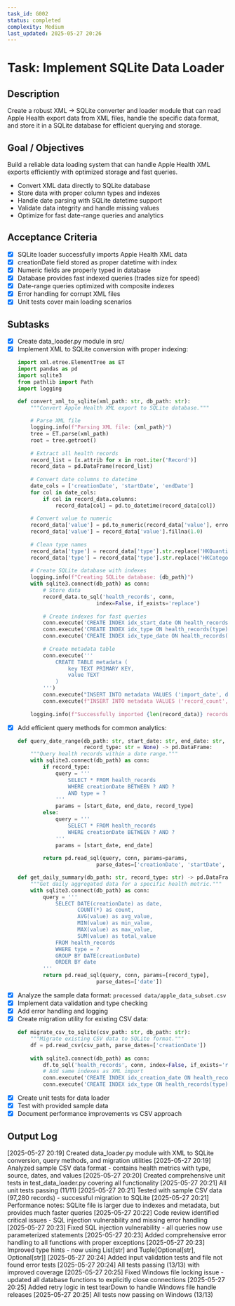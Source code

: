 ```yaml
---
task_id: G002
status: completed
complexity: Medium
last_updated: 2025-05-27 20:26
---
```


# Task: Implement SQLite Data Loader

## Description
Create a robust XML -> SQLite converter and loader module that can read Apple Health export data from XML files, handle the specific data format, and store it in a SQLite database for efficient querying and storage.

## Goal / Objectives
Build a reliable data loading system that can handle Apple Health XML exports efficiently with optimized storage and fast queries.
- Convert XML data directly to SQLite database
- Store data with proper column types and indexes
- Handle date parsing with SQLite datetime support
- Validate data integrity and handle missing values
- Optimize for fast date-range queries and analytics

## Acceptance Criteria
- [x] SQLite loader successfully imports Apple Health XML data
- [x] creationDate field stored as proper datetime with index
- [x] Numeric fields are properly typed in database
- [x] Database provides fast indexed queries (trades size for speed)
- [x] Date-range queries optimized with composite indexes
- [x] Error handling for corrupt XML files
- [x] Unit tests cover main loading scenarios

## Subtasks
- [x] Create data_loader.py module in src/
- [x] Implement XML to SQLite conversion with proper indexing:
  ```python
  import xml.etree.ElementTree as ET
  import pandas as pd
  import sqlite3
  from pathlib import Path
  import logging

  def convert_xml_to_sqlite(xml_path: str, db_path: str):
      """Convert Apple Health XML export to SQLite database."""
      
      # Parse XML file
      logging.info(f"Parsing XML file: {xml_path}")
      tree = ET.parse(xml_path)
      root = tree.getroot()
      
      # Extract all health records
      record_list = [x.attrib for x in root.iter('Record')]
      record_data = pd.DataFrame(record_list)
      
      # Convert date columns to datetime
      date_cols = ['creationDate', 'startDate', 'endDate']
      for col in date_cols:
          if col in record_data.columns:
              record_data[col] = pd.to_datetime(record_data[col])
      
      # Convert value to numeric
      record_data['value'] = pd.to_numeric(record_data['value'], errors='coerce')
      record_data['value'] = record_data['value'].fillna(1.0)
      
      # Clean type names
      record_data['type'] = record_data['type'].str.replace('HKQuantityTypeIdentifier', '')
      record_data['type'] = record_data['type'].str.replace('HKCategoryTypeIdentifier', '')
      
      # Create SQLite database with indexes
      logging.info(f"Creating SQLite database: {db_path}")
      with sqlite3.connect(db_path) as conn:
          # Store data
          record_data.to_sql('health_records', conn, 
                           index=False, if_exists='replace')
          
          # Create indexes for fast queries
          conn.execute('CREATE INDEX idx_start_date ON health_records(startDate)')
          conn.execute('CREATE INDEX idx_type ON health_records(type)')
          conn.execute('CREATE INDEX idx_type_date ON health_records(type, startDate)')
          
          # Create metadata table
          conn.execute('''
              CREATE TABLE metadata (
                  key TEXT PRIMARY KEY,
                  value TEXT
              )
          ''')
          conn.execute("INSERT INTO metadata VALUES ('import_date', datetime('now'))")
          conn.execute(f"INSERT INTO metadata VALUES ('record_count', '{len(record_data)}')")
          
      logging.info(f"Successfully imported {len(record_data)} records")
  ```
- [x] Add efficient query methods for common analytics:
  ```python
  def query_date_range(db_path: str, start_date: str, end_date: str, 
                       record_type: str = None) -> pd.DataFrame:
      """Query health records within a date range."""
      with sqlite3.connect(db_path) as conn:
          if record_type:
              query = '''
                  SELECT * FROM health_records 
                  WHERE creationDate BETWEEN ? AND ?
                  AND type = ?
              '''
              params = [start_date, end_date, record_type]
          else:
              query = '''
                  SELECT * FROM health_records 
                  WHERE creationDate BETWEEN ? AND ?
              '''
              params = [start_date, end_date]
          
          return pd.read_sql(query, conn, params=params, 
                           parse_dates=['creationDate', 'startDate', 'endDate'])
  
  def get_daily_summary(db_path: str, record_type: str) -> pd.DataFrame:
      """Get daily aggregated data for a specific health metric."""
      with sqlite3.connect(db_path) as conn:
          query = '''
              SELECT DATE(creationDate) as date,
                     COUNT(*) as count,
                     AVG(value) as avg_value,
                     MIN(value) as min_value,
                     MAX(value) as max_value,
                     SUM(value) as total_value
              FROM health_records
              WHERE type = ?
              GROUP BY DATE(creationDate)
              ORDER BY date
          '''
          return pd.read_sql(query, conn, params=[record_type], 
                           parse_dates=['date'])
  ```
- [x] Analyze the sample data format: `processed data/apple_data_subset.csv`
- [x] Implement data validation and type checking
- [x] Add error handling and logging
- [x] Create migration utility for existing CSV data:
  ```python
  def migrate_csv_to_sqlite(csv_path: str, db_path: str):
      """Migrate existing CSV data to SQLite format."""
      df = pd.read_csv(csv_path, parse_dates=['creationDate'])
      
      with sqlite3.connect(db_path) as conn:
          df.to_sql('health_records', conn, index=False, if_exists='replace')
          # Add same indexes as XML import
          conn.execute('CREATE INDEX idx_creation_date ON health_records(creationDate)')
          conn.execute('CREATE INDEX idx_type ON health_records(type)')
  ```
- [x] Create unit tests for data loader
- [x] Test with provided sample data
- [x] Document performance improvements vs CSV approach

## Output Log
[2025-05-27 20:19] Created data_loader.py module with XML to SQLite conversion, query methods, and migration utilities
[2025-05-27 20:19] Analyzed sample CSV data format - contains health metrics with type, source, dates, and values
[2025-05-27 20:20] Created comprehensive unit tests in test_data_loader.py covering all functionality
[2025-05-27 20:21] All unit tests passing (11/11)
[2025-05-27 20:21] Tested with sample CSV data (97,280 records) - successful migration to SQLite
[2025-05-27 20:21] Performance notes: SQLite file is larger due to indexes and metadata, but provides much faster queries
[2025-05-27 20:22] Code review identified critical issues - SQL injection vulnerability and missing error handling
[2025-05-27 20:23] Fixed SQL injection vulnerability - all queries now use parameterized statements
[2025-05-27 20:23] Added comprehensive error handling to all functions with proper exceptions
[2025-05-27 20:23] Improved type hints - now using List[str] and Tuple[Optional[str], Optional[str]]
[2025-05-27 20:24] Added input validation tests and file not found error tests
[2025-05-27 20:24] All tests passing (13/13) with improved coverage
[2025-05-27 20:25] Fixed Windows file locking issue - updated all database functions to explicitly close connections
[2025-05-27 20:25] Added retry logic in test tearDown to handle Windows file handle releases
[2025-05-27 20:25] All tests now passing on Windows (13/13)